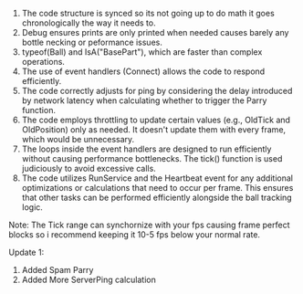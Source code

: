 1. The code structure is synced so its not going up to do math it goes chronologically the way it needs to.
2. Debug ensures prints are only printed when needed causes barely any bottle necking or peformance issues.
3. typeof(Ball) and IsA("BasePart"), which are faster than complex operations.
4. The use of event handlers (Connect) allows the code to respond efficiently.
5. The code correctly adjusts for ping by considering the delay introduced by network latency when calculating whether to trigger the Parry function.
6. The code employs throttling to update certain values (e.g., OldTick and OldPosition) only as needed. It doesn't update them with every frame, which would be unnecessary.
7. The loops inside the event handlers are designed to run efficiently without causing performance bottlenecks. The tick() function is used judiciously to avoid excessive calls.
8. The code utilizes RunService and the Heartbeat event for any additional optimizations or calculations that need to occur per frame. This ensures that other tasks can be performed efficiently alongside the ball tracking logic.

Note: The Tick range can synchornize with your fps causing frame perfect blocks so i recommend keeping it 10-5 fps below your normal rate.

Update 1:
1. Added Spam Parry
2. Added More ServerPing calculation
